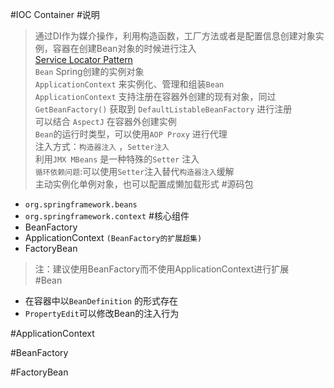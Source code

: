 #IOC Container
#说明
> 通过DI作为媒介操作，利用构造函数，工厂方法或者是配置信息创建对象实例，容器在创建Bean对象的时候进行注入  
> [Service Locator Pattern]()  
> `Bean` Spring创建的实例对象  
> `ApplicationContext` 来实例化、管理和组装`Bean`   
> `ApplicationContext` 支持注册在容器外创建的现有对象，同过`GetBeanFactory()` 获取到 `DefaultListableBeanFactory` 进行注册   
> 可以结合 `AspectJ` 在容器外创建实例  
> `Bean`的运行时类型，可以使用`AOP Proxy` 进行代理  
> 注入方式：`构造器注入` ，`Setter注入`   
> 利用`JMX MBeans` 是一种特殊的`Setter` 注入  
> `循环依赖问题`:可以使用`Setter`注入替代`构造器注入`缓解  
> 主动实例化单例对象，也可以配置成懒加载形式
#源码包
- `org.springframework.beans`
- `org.springframework.context`
#核心组件
- BeanFactory
- ApplicationContext `(BeanFactory的扩展超集)`
- FactoryBean  
> 注：建议使用BeanFactory而不使用ApplicationContext进行扩展  
#Bean
- 在容器中以`BeanDefinition` 的形式存在
- `PropertyEdit`可以修改Bean的注入行为

#ApplicationContext

#BeanFactory

#FactoryBean
